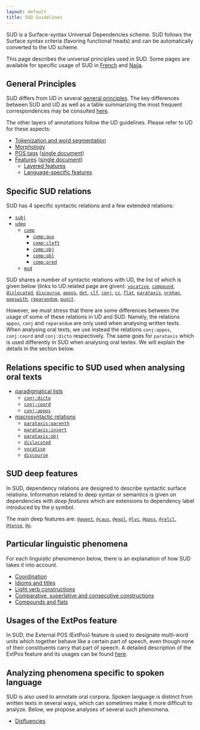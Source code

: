 ```yaml
---
layout: default
title: SUD Guidelines
---
```


SUD is a Surface-syntax Universal Dependencies scheme. SUD follows the Surface syntax criteria (favoring functional heads) and can be automatically converted to the UD scheme.

This page describes the universal principles used in SUD. Some pages are available for specific usage of SUD in [French](../french) and [Naija](../pcm).

## General Principles
SUD differs from UD in several [general principles](./general_principles).
The key differences between SUD and UD as well as a table summarizing the most frequent correspondences may be consulted [here](./correspondences).

The other layers of annotations follow the UD guidelines. Please refer to UD for these aspects:

  * [Tokenization and word segmentation](https://universaldependencies.org/u/overview/tokenization.html)
  * [Morphology](https://universaldependencies.org/u/overview/morphology.html)
  * [POS tags](https://universaldependencies.org/u/pos) ([single document](https://universaldependencies.org/u/pos/all.html))
  * [Features](https://universaldependencies.org/u/feat) ([single document](https://universaldependencies.org/u/feat/all.html))
    * [Layered features](https://universaldependencies.org/u/overview/feat-layers.html)
    * [Language-specific features](https://universaldependencies.org/ext-feat-index.html)

## Specific SUD relations

SUD has 4 specific syntactic relations and a few extended relations:

 * [`subj`](relations/subj)
 * [`udep`](relations/udep)
   * [`comp`](relations/comp)
     * [`comp:aux`](relations/comp_aux)
     * [`comp:cleft`](relations/comp_cleft)
     * [`comp:obj`](relations/comp_obj)
     * [`comp:obl`](relations/comp_obl)
     * [`comp:pred`](relations/comp_pred)
   * [`mod`](relations/mod)

SUD shares a number of syntactic relations with UD, the list of which is given below (links to UD related page are given):
  [`vocative`](https://universaldependencies.org/u/dep/vocative.html),
  [`compound`](https://universaldependencies.org/u/dep/compound.html),
  [`dislocated`](https://universaldependencies.org/u/dep/dislocated.html),
  [`discourse`](https://universaldependencies.org/u/dep/discourse.html),
  [`appos`](https://universaldependencies.org/u/dep/appos.html),
  [`det`](https://universaldependencies.org/u/dep/det.html),
  [`clf`](https://universaldependencies.org/u/dep/clf.html),
  [`conj`](https://universaldependencies.org/u/dep/conj.html),
  [`cc`](https://universaldependencies.org/u/dep/cc.html),
  [`flat`](https://universaldependencies.org/u/dep/flat.html),
  [`parataxis`](https://universaldependencies.org/u/dep/parataxis.html),
  [`orphan`](https://universaldependencies.org/u/dep/orphan.html),
  [`goeswith`](https://universaldependencies.org/u/dep/goeswith.html),
  [`reparandum`](https://universaldependencies.org/u/dep/reparandum.html),
  [`punct`](https://universaldependencies.org/u/dep/punct.html).

However, we must stress that there are some differences between the usage of some of these relations in UD and SUD. Namely, the relations `appos`, `conj` and `reparandum` are only used when analysing written texts. When analysing oral texts, we use instead the relations `conj:appos`, `conj:coord` and `conj:dicto` respectively. The same goes for `parataxis` which is used differently in SUD when analysing oral textes. We will explain the details in the section below.

## Relations specific to SUD used when analysing oral texts
 * [paradigmatical lists](oral_language/conj)
   * [`conj:dicto`](oral_language/conj_dicto)
   * [`conj:coord`](oral_language/conj_coord)
   * [`conj:appos`](oral_language/conj_appos)
 * [macrosyntactic relations](oral_language/macrosyntax)
   * [`parataxis:parenth`](oral_language/parataxis_parenth)
   * [`parataxis:insert`](oral_language/parataxis_insert)
   * [`parataxis:obj`](oral_language/parataxis_obj)
   * [`dislocated`](oral_language/dislocated)
   * [`vocative`](oral_language/vocative)
   * [`discourse`](oral_language/discourse)

## SUD deep features
In SUD, dependency relations are designed to describe syntactic surface relations.
Information related to deep syntax or semantics is given on dependencies with *deep features* which are extensions to dependency label introduced by the `@` symbol.

The main deep features are:
[`@agent`](deep_features/agent),
[`@caus`](deep_features/caus),
[`@expl`](deep_features/expletive),
[`@lvc`](deep_features/lvc),
[`@pass`](deep_features/pass),
[`@relcl`](deep_features/relcl),
[`@tense`](deep_features/tense),
[`@x`](deep_features/x).

## Particular linguistic phenomena
For each linguistic phenomenon below, there is an explanation of how SUD takes it into account.

* [Coordination](./particular_phenomena/coord)
* [Idioms and titles](./extpos/idioms_titles)
* [Light verb constructions](./particular_phenomena/lvc)
* [Comparative, superlative and consecutive constructions](./particular_phenomena/comparative)
* [Compounds and flats](./particular_phenomena/compounds)

## Usages of the ExtPos feature
In SUD, the External POS (ExtPos) feature is used to designate multi-word units which together behave like a certain part of speech, even though none of their constituents carry that part of speech. A detailed description of the ExtPos feature and its usages can be found [here](./extpos/general).  

## Analyzing phenomena specific to spoken language

SUD is also used to annotate oral corpora. Spoken language is distinct from written texts in several ways, which can sometimes make it more difficult to analyze.
Below, we propose analyses of several such phenomena.

* [Disfluencies](./oral_language/disfulencies)
